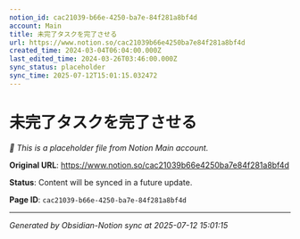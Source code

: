 ```yaml
---
notion_id: cac21039-b66e-4250-ba7e-84f281a8bf4d
account: Main
title: 未完了タスクを完了させる
url: https://www.notion.so/cac21039b66e4250ba7e84f281a8bf4d
created_time: 2024-03-04T06:04:00.000Z
last_edited_time: 2024-03-26T03:46:00.000Z
sync_status: placeholder
sync_time: 2025-07-12T15:01:15.032472
---
```


# 未完了タスクを完了させる

*🔄 This is a placeholder file from Notion Main account.*

**Original URL**: https://www.notion.so/cac21039b66e4250ba7e84f281a8bf4d

**Status**: Content will be synced in a future update.

**Page ID**: `cac21039-b66e-4250-ba7e-84f281a8bf4d`

---

*Generated by Obsidian-Notion sync at 2025-07-12 15:01:15*
